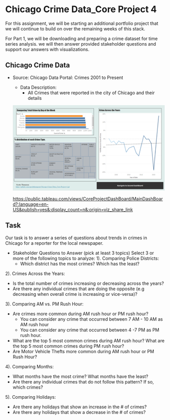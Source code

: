 # Chicago Crime Data_Core Project 4

For this assignment, we will be starting an additional portfolio project that we will continue to build on over the remaining weeks of this stack.

For Part 1, we will be downloading and preparing a crime dataset for time series analysis.
we will then answer provided stakeholder questions and support our answers with visualizations.


## Chicago Crime Data
- Source: Chicago Data Portal: Crimes 2001 to Present
  - Data Description:
    - All Crimes that were reported in the city of Chicago and their details

   ![alt text](https://github.com/spockthompson/Chicago-Crime-Data_Core-Project-4/blob/main/Screenshot%202023-03-15%20114036.png)
   
   https://public.tableau.com/views/CoreProjectDashBoard/MainDashBoard?:language=en-US&publish=yes&:display_count=n&:origin=viz_share_link

## Task
Our task is to answer a series of questions about trends in crimes in Chicago for a reporter for the local newspaper.

- Stakeholder Questions to Answer (pick at least 3 topics) Select 3 or more of the following topics to analyze:
1). Comparing Police Districts:
  - Which district has the most crimes? Which has the least?
  
2). Crimes Across the Years:
  - Is the total number of crimes increasing or decreasing across the years?
  - Are there any individual crimes that are doing the opposite (e.g decreasing when overall crime is increasing or vice-versa)?
  
3). Comparing AM vs. PM Rush Hour:
  - Are crimes more common during AM rush hour or PM rush hour?
    - You can consider any crime that occurred between 7 AM - 10 AM as AM rush hour
    - You can consider any crime that occurred between 4 -7 PM as PM rush hour.
  - What are the top 5 most common crimes during AM rush hour? What are the top 5 most common crimes during PM rush hour?
  - Are Motor Vehicle Thefts more common during AM rush hour or PM Rush Hour?
  
4). Comparing Months:
 - What months have the most crime? What months have the least?
 - Are there any individual crimes that do not follow this pattern? If so, which crimes?

5). Comparing Holidays:
  - Are there any holidays that show an increase in the # of crimes?
  - Are there any holidays that show a decrease in the # of crimes?

  
